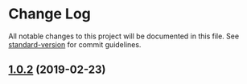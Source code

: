 # Change Log

All notable changes to this project will be documented in this file. See [standard-version](https://github.com/conventional-changelog/standard-version) for commit guidelines.

## [1.0.2](https://github.com/igorkamyshev/tmembers/compare/v1.0.1...v1.0.2) (2019-02-23)
